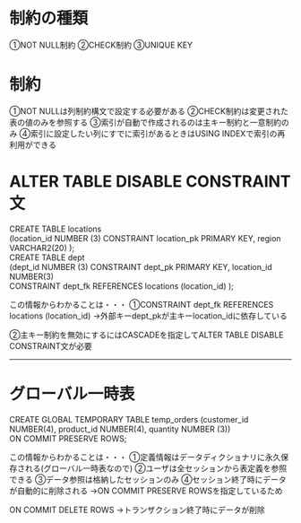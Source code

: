 # 制約の種類
①NOT NULL制約
②CHECK制約
③UNIQUE KEY


# 制約

①NOT NULLは列制約構文で設定する必要がある
②CHECK制約は変更された表の値のみを参照する
③索引が自動で作成されるのは主キー制約と一意制約のみ
④索引に設定したい列にすでに索引があるときはUSING INDEXで索引の再利用ができる
# ALTER TABLE DISABLE CONSTRAINT文

CREATE TABLE locations  
(location_id NUMBER (3) CONSTRAINT location_pk PRIMARY KEY, region VARCHAR2(20) );  
CREATE TABLE dept  
(dept_id NUMBER (3) CONSTRAINT dept_pk PRIMARY KEY, location_id NUMBER(3)  
CONSTRAINT dept_fk REFERENCES locations (location_id) );

この情報からわかることは・・・
①CONSTRAINT dept_fk REFERENCES locations (location_id)
→外部キーdept_pkが主キーlocation_idに依存している

②主キー制約を無効にするにはCASCADEを指定してALTER TABLE DISABLE CONSTRAINT文が必要 

---
# グローバル一時表

CREATE GLOBAL TEMPORARY TABLE temp_orders (customer_id NUMBER(4), product_id NUMBER(4), quantity NUMBER (3))  
ON COMMIT PRESERVE ROWS;

この情報からわかることは・・・
①定義情報はデータディクショナリに永久保存される(グローバル一時表なので)
②ユーザは全セッションから表定義を参照できる
③データ参照は格納したセッションのみ
④セッション終了時にデータが自動的に削除される
→ON COMMIT PRESERVE ROWSを指定しているため

ON COMMIT DELETE ROWS
→トランザクション終了時にデータが削除
